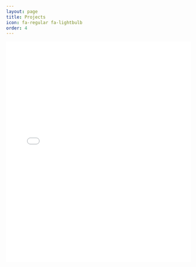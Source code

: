 ```yaml
---
layout: page
title: Projects
icon: fa-regular fa-lightbulb
order: 4
---
```



<iframe src="_includes/projects/map.html" height="600px" width="100%" style="border:none;"></iframe>

